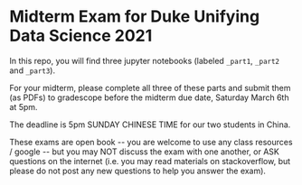 # Midterm Exam for Duke Unifying Data Science 2021

In this repo, you will find three jupyter notebooks (labeled `_part1`, `_part2` and `_part3`). 

For your midterm, please complete all three of these parts and submit them (as PDFs) to gradescope before the midterm due date, Saturday March 6th at 5pm. 

The deadline is 5pm SUNDAY CHINESE TIME for our two students in China.

These exams are open book -- you are welcome to use any class resources / google -- but you may NOT discuss the exam with one another, or ASK questions on the internet (i.e. you may read materials on stackoverflow, but please do not post any new questions to help you answer the exam). 

